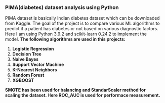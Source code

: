 ### PIMA(diabetes) dataset analysis using Python
PIMA dataset is basically Indian diabetes dataset which can be downloaded from Kaggle. The goal of the project is to compare various ML algorithms to predict if a patient has diabetes or not based on various diagnostic factors.
Here I am using Python 3.9.2 and scikit-learn 0.24.2 to implement the model.
**The following algorithms are used in this projects:**
1. **Logistic Regression**
2. **Decision Tree**
3. **Naive Bayes**
4. **Support Vector Machine**
5. **K-Nearest Neighbors**
6. **Random Forest**
7. **XGBOOST**

**SMOTE has been used for balancing and StandarScaler method for scaling the dataset. Here ROC_AUC is used for performace measurement.**

